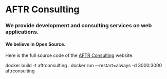 # AFTR Consulting
### We provide development and consulting services on web applications.

#### We believe in Open Source.
Here is the full source code of the [AFTR Consulting](https://aftrconsulting.com) website.

docker build -t aftrconsulting .
docker run --restart=always -d 3000:3000 aftrconsulting